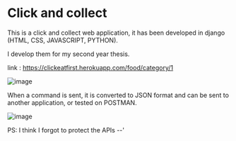 
<h1> Click and collect</h1>
This is a click and collect web application, it has been developed in django (HTML, CSS, JAVASCRIPT, PYTHON).

I develop them for my second year thesis.

link : https://clickeatfirst.herokuapp.com/food/category/1

![image](https://user-images.githubusercontent.com/90828091/175835614-77851bb7-b98e-49e1-abf4-5b4e90d03e0b.png)

When a command is sent, it is converted to JSON format and can be sent to another application, or tested on POSTMAN.

![image](https://user-images.githubusercontent.com/90828091/175835686-7eca60d9-fb21-4538-8da5-c6704450052b.png)

PS: I think I forgot to protect the APIs --'





